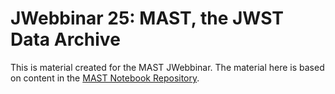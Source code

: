# JWebbinar 25: MAST, the JWST Data Archive

This is material created for the MAST JWebbinar. The material here is based on content in the [MAST Notebook 
Repository](https://github.com/spacetelescope/mast_notebooks).
